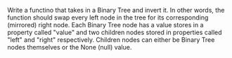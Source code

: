 Write a functino that takes in a Binary Tree and invert it. In other words, the function should swap every left node in the tree for its corresponding (mirrored) right node. Each Binary Tree node has a value stores in a property called "value" and two children nodes stored in properties called "left" and "right" respectively. Children nodes can either be Binary Tree nodes themselves or the None (null) value. 